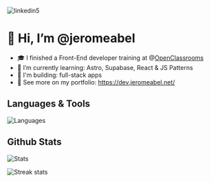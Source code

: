 ![linkedin5](https://github.com/jeromeabel/jeromeabel/assets/48929525/0dd160af-cc38-4a54-bdbe-2cadc993f411)


# 👋 Hi, I’m @jeromeabel

- 🎓 I finished a Front-End developer training at @[OpenClassrooms](https://openclassrooms.com/fr/paths/516-developpeur-dapplication-javascript-react)
- 🌱 I’m currently learning: Astro, Supabase, React & JS Patterns
- 🚀 I'm building: full-stack apps
- 👀 See more on my portfolio: https://dev.jeromeabel.net/


## Languages & Tools
![Languages](https://github-readme-stats.vercel.app/api/top-langs?username=jeromeabel&show_icons=true&locale=en&layout=compact)

## Github Stats
![Stats](https://github-readme-stats.vercel.app/api?username=jeromeabel&show_icons=true&locale=en)

![Streak stats](https://github-readme-streak-stats.herokuapp.com/?user=jeromeabel)
